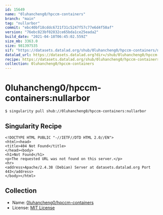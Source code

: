 ```yaml
---
id: 15649
name: "0luhancheng0/hpccm-containers"
branch: "main"
tag: "nullarbor"
commit: "ebc40bf18cddc6721f31c5247f57c77e6d4f50af"
version: "76ebc823bf02832ce65bda1ce25eada2"
build_date: "2021-04-18T06:45:02.559Z"
size_mb: 3363.0
size: 981397535
sif: "https://datasets.datalad.org/shub/0luhancheng0/hpccm-containers/nullarbor/2021-04-18-ebc40bf1-76ebc823/76ebc823bf02832ce65bda1ce25eada2.sif"
datalad_url: https://datasets.datalad.org?dir=/shub/0luhancheng0/hpccm-containers/nullarbor/2021-04-18-ebc40bf1-76ebc823/
recipe: https://datasets.datalad.org/shub/0luhancheng0/hpccm-containers/nullarbor/2021-04-18-ebc40bf1-76ebc823/Singularity
collection: 0luhancheng0/hpccm-containers
---
```


# 0luhancheng0/hpccm-containers:nullarbor

```bash
$ singularity pull shub://0luhancheng0/hpccm-containers:nullarbor
```

## Singularity Recipe

```singularity
<!DOCTYPE HTML PUBLIC "-//IETF//DTD HTML 2.0//EN">
<html><head>
<title>404 Not Found</title>
</head><body>
<h1>Not Found</h1>
<p>The requested URL was not found on this server.</p>
<hr>
<address>Apache/2.4.38 (Debian) Server at datasets.datalad.org Port 443</address>
</body></html>
```

## Collection

 - Name: [0luhancheng0/hpccm-containers](https://github.com/0luhancheng0/hpccm-containers)
 - License: [MIT License](https://api.github.com/licenses/mit)

